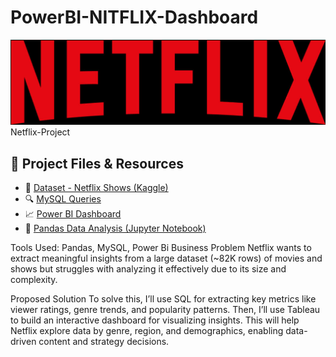 # PowerBI-NITFLIX-Dashboard

<img src="nitflix_logo.png" alt="Dashboard" width="600">
Netflix-Project



## 🔗 Project Files & Resources

- 📁 [Dataset - Netflix Shows (Kaggle)]("titles.csv")
- 🔍 [MySQL Queries]("https://github.com/26tanisha/Power_BI-NITFLIX-Dashboard/blob/main/netflix_sql_project.sql")
- 📈 [Power BI Dashboard](netflix_project.pbix)
- 📓 [Pandas Data Analysis (Jupyter Notebook)]("netflix_project.ipynb")

Tools Used: Pandas, MySQL, Power Bi
Business Problem
Netflix wants to extract meaningful insights from a large dataset (~82K rows) of movies and shows but struggles with analyzing it effectively due to its size and complexity.

Proposed Solution
To solve this, I’ll use SQL for extracting key metrics like viewer ratings, genre trends, and popularity patterns. Then, I’ll use Tableau to build an interactive dashboard for visualizing insights. This will help Netflix explore data by genre, region, and demographics, enabling data-driven content and strategy decisions.
